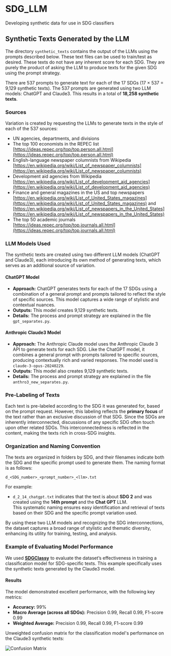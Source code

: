 # SDG_LLM
Developing synthetic data for use in SDG classifiers

## Synthetic Texts Generated by the LLM
The directory `synthetic_texts` contains the output of the LLMs using the prompts described below. These text files can be used to train/test as desired. These texts do not have any inherent score for each SDG. They are purely the product of asking the LLM to produce texts for the given SDG using the prompt strategy. 

There are 537 prompts to generate text for each of the 17 SDGs (17 × 537 = 9,129 synthetic texts). The 537 prompts are generated using two LLM models: ChatGPT and Claude3. This results in a total of **18,258 synthetic texts**.

### Sources
Variation is created by requesting the LLMs to generate texts in the style of each of the 537 sources:
* UN agencies, departments, and divisions
* The top 100 economists in the REPEC list [https://ideas.repec.org/top/top.person.all.html](https://ideas.repec.org/top/top.person.all.html)  
* English-language newspaper columnists from Wikipedia [https://en.wikipedia.org/wiki/List_of_newspaper_columnists](https://en.wikipedia.org/wiki/List_of_newspaper_columnists)  
* Development aid agencies from Wikipedia [https://en.wikipedia.org/wiki/List_of_development_aid_agencies](https://en.wikipedia.org/wiki/List_of_development_aid_agencies)  
* Finance and general magazines in the US and top newspapers [https://en.wikipedia.org/wiki/List_of_United_States_magazines](https://en.wikipedia.org/wiki/List_of_United_States_magazines) and [https://en.wikipedia.org/wiki/List_of_newspapers_in_the_United_States](https://en.wikipedia.org/wiki/List_of_newspapers_in_the_United_States)  
* The top 50 academic journals [https://ideas.repec.org/top/top.journals.all.html](https://ideas.repec.org/top/top.journals.all.html)  

### LLM Models Used
The synthetic texts are created using two different LLM models (ChatGPT and Claude3), each introducing its own method of generating texts, which serves as an additional source of variation. 

#### ChatGPT Model
* **Approach:** ChatGPT generates texts for each of the 17 SDGs using a combination of a general prompt and prompts tailored to reflect the style of specific sources. This model captures a wide range of stylistic and contextual nuances.
* **Outputs:** This model creates 9,129 synthetic texts.
* **Details:** The process and prompt strategy are explained in the file `gpt_separates.py`.

#### Anthropic Claude3 Model
* **Approach:** The Anthropic Claude model uses the Anthropic Claude 3 API to generate texts for each SDG. Like the ChatGPT model, it combines a general prompt with prompts tailored to specific sources, producing contextually rich and varied responses. The model used is `claude-3-opus-20240229`. 
* **Outputs:** This model also creates 9,129 synthetic texts.
* **Details:** The process and prompt strategy are explained in the file `anthro3_new_separates.py`.

### Pre-Labeling of Texts
Each text is pre-labeled according to the SDG it was generated for, based on the prompt request. However, this labeling reflects the **primary focus** of the text rather than an exclusive discussion of that SDG. Since the SDGs are inherently interconnected, discussions of any specific SDG often touch upon other related SDGs. This interconnectedness is reflected in the content, making the texts rich in cross-SDG insights.

### Organization and Naming Convention
The texts are organized in folders by SDG, and their filenames indicate both the SDG and the specific prompt used to generate them. The naming format is as follows:  
```
d_<SDG_number>_<prompt_number>_<llm>.txt
```
For example:  
* `d_2_14_chatgpt.txt` indicates that the text is about **SDG 2** and was created using the **14th prompt** and the **Chat GPT** LLM.  
This systematic naming ensures easy identification and retrieval of texts based on their SDG and the specific prompt variation used.

By using these two LLM models and recognizing the SDG interconnections, the dataset captures a broad range of stylistic and thematic diversity, enhancing its utility for training, testing, and analysis.

### Example of Evaluating Model Performance
We used **[SDGClassy](https://github.com/SeaCelo/SDGclassy)** to evaluate the dataset’s effectiveness in training a classification model for SDG-specific texts. This example specifically uses the synthetic texts generated by the Claude3 model.

#### Results
The model demonstrated excellent performance, with the following key metrics:
- **Accuracy:** 99%
- **Macro Average (across all SDGs):** Precision 0.99, Recall 0.99, F1-score 0.99
- **Weighted Average:** Precision 0.99, Recall 0.99, F1-score 0.99

Unweighted confusion matrix for the classification model's performance on the Claude3 synthetic texts:

![Confusion Matrix](image.png)

